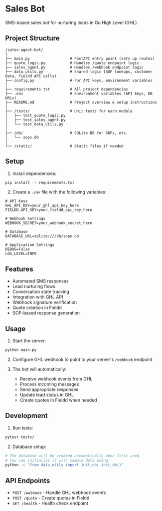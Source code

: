 # Sales Bot

SMS-based sales bot for nurturing leads in Go High Level (GHL).

## Project Structure
```
/sales-agent-bot/
│
├── main.py                  # FastAPI entry point (sets up routes)
├── quote_logic.py           # Handles /quote endpoint logic
├── sales_agent.py           # Handles /webhook endpoint logic
├── data_utils.py            # Shared logic (SOP lookups, customer data, Fieldd API calls)
├── config.py                # For API keys, environment variables
│
├── requirements.txt         # All project dependencies
├── .env                     # Environment variables (API keys, DB URLs)
├── README.md                # Project overview & setup instructions
│
├── /tests/                  # Unit tests for each module
│   ├── test_quote_logic.py
│   ├── test_sales_agent.py
│   └── test_data_utils.py
│
├── /db/                     # SQLite DB for SOPs, etc.
│   └── sops.db
│
└── /static/                 # Static files if needed
```

## Setup

1. Install dependencies:
```bash
pip install -r requirements.txt
```

2. Create a `.env` file with the following variables:
```
# API Keys
GHL_API_KEY=your_ghl_api_key_here
FIELDD_API_KEY=your_fieldd_api_key_here

# Webhook Settings
WEBHOOK_SECRET=your_webhook_secret_here

# Database
DATABASE_URL=sqlite:///db/sops.db

# Application Settings
DEBUG=False
LOG_LEVEL=INFO
```

## Features

- Automated SMS responses
- Lead nurturing flows
- Conversation state tracking
- Integration with GHL API
- Webhook signature verification
- Quote creation in Fieldd
- SOP-based response generation

## Usage

1. Start the server:
```bash
python main.py
```

2. Configure GHL webhook to point to your server's `/webhook` endpoint

3. The bot will automatically:
   - Receive webhook events from GHL
   - Process incoming messages
   - Send appropriate responses
   - Update lead status in GHL
   - Create quotes in Fieldd when needed

## Development

1. Run tests:
```bash
pytest tests/
```

2. Database setup:
```bash
# The database will be created automatically when first used
# You can initialize it with sample data using:
python -c "from data_utils import init_db; init_db()"
```

## API Endpoints

- `POST /webhook` - Handle GHL webhook events
- `POST /quote` - Create quotes in Fieldd
- `GET /health` - Health check endpoint 